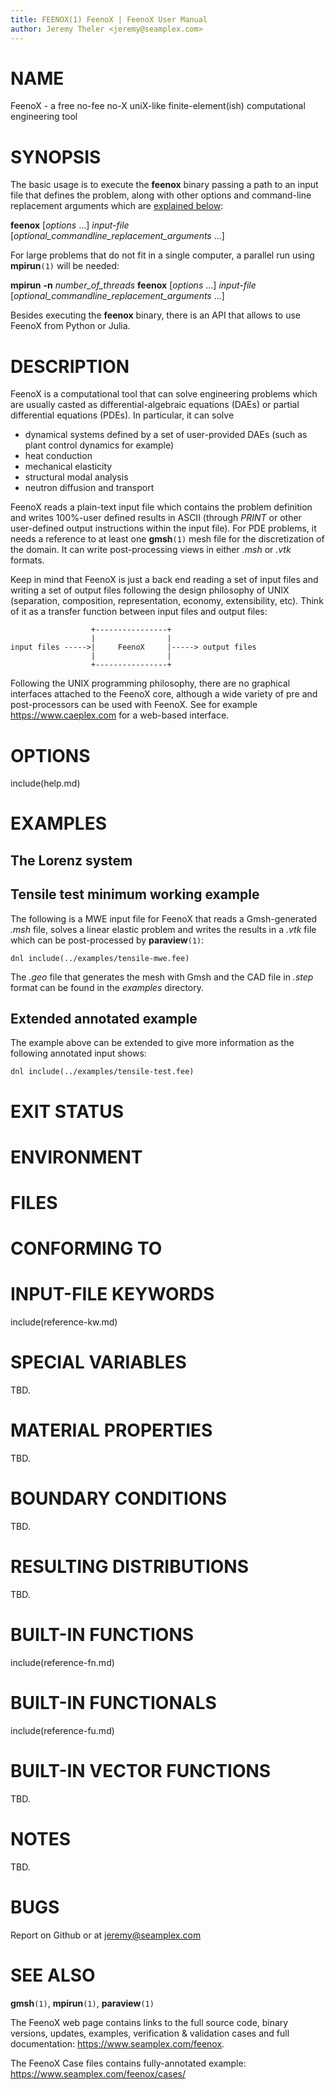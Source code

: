 ```yaml
---
title: FEENOX(1) FeenoX | FeenoX User Manual
author: Jeremy Theler <jeremy@seamplex.com>
---
```

  
# NAME

FeenoX - a free no-fee no-X uniX-like finite-element(ish) computational engineering tool

# SYNOPSIS

The basic usage is to execute the **feenox** binary passing a path to an input file that defines the problem, along with other options and command-line replacement arguments which are [explained below](#options):

**feenox** [_options_ ...] _input-file_ [_optional_commandline_replacement_arguments_ ...]

For large problems that do not fit in a single computer, a parallel run using **mpirun**`(1)` will be needed:

**mpirun** **-n** _number_of_threads_ **feenox** [_options_ ...] _input-file_ [_optional_commandline_replacement_arguments_ ...]


Besides executing the **feenox** binary, there is an API that allows to use FeenoX from Python or Julia.


# DESCRIPTION

FeenoX is a computational tool that can solve engineering problems which are usually casted as differential-algebraic equations (DAEs) or partial differential equations (PDEs). In particular, it can solve

 * dynamical systems defined by a set of user-provided DAEs (such as plant control dynamics for example)
 * heat conduction
 * mechanical elasticity
 * structural modal analysis
 * neutron diffusion and transport

FeenoX reads a plain-text input file which contains the problem definition and writes 100%-user defined results in ASCII (through *PRINT* or other user-defined output instructions within the input file). For PDE problems, it needs a reference to at least one **gmsh**`(1)` mesh file for the discretization of the domain. It can write post-processing views in either _.msh_ or _.vtk_ formats. 

Keep in mind that FeenoX is just a back end reading a set of input files and writing a set of output files following the design philosophy of UNIX (separation, composition, representation, economy, extensibility, etc). Think of it as a transfer function between input files and output files:

```
                  +----------------+
                  |                |
input files ----->|     FeenoX     |-----> output files
                  |                |
                  +----------------+ 
```

Following the UNIX programming philosophy, there are no graphical interfaces attached to the FeenoX core, although a wide variety of pre and post-processors can be used with FeenoX. See for example <https://www.caeplex.com> for a web-based interface.


# OPTIONS

include(help.md)


# EXAMPLES

## The Lorenz system

## Tensile test minimum working example

The following is a MWE input file for FeenoX that reads a Gmsh-generated _.msh_ file, solves a linear elastic problem and writes the results in a *.vtk* file which can be post-processed by **paraview**`(1)`:

```
dnl include(../examples/tensile-mwe.fee)
```

The _.geo_ file that generates the mesh with Gmsh and the CAD file in _.step_ format can be found in the _examples_ directory.

## Extended annotated example

The example above can be extended to give more information as the following annotated input shows:

```
dnl include(../examples/tensile-test.fee)
```

 

# EXIT STATUS


# ENVIRONMENT


# FILES


# CONFORMING TO


# INPUT-FILE KEYWORDS

include(reference-kw.md)

# SPECIAL VARIABLES

TBD.

# MATERIAL PROPERTIES

TBD.

# BOUNDARY CONDITIONS

TBD.

# RESULTING DISTRIBUTIONS

TBD.

# BUILT-IN FUNCTIONS

include(reference-fn.md)

# BUILT-IN FUNCTIONALS

include(reference-fu.md)

# BUILT-IN VECTOR FUNCTIONS

TBD.





# NOTES

TBD.

# BUGS

Report on Github or at <jeremy@seamplex.com>

# SEE ALSO

**gmsh**`(1)`, **mpirun**`(1)`, **paraview**`(1)`

The FeenoX web page contains links to the full source code, binary versions, updates, examples, verification & validation cases and full documentation:
<https://www.seamplex.com/feenox>.

The FeenoX Case files contains fully-annotated example:
<https://www.seamplex.com/feenox/cases/>
